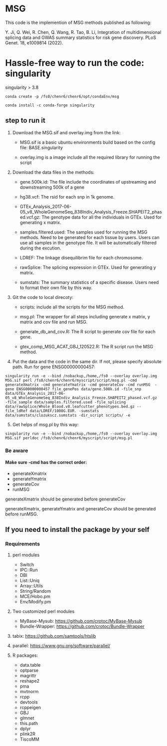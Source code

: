 # MSG

This code is the implemention of MSG methods published as following:

Y. Ji, Q. Wei, R. Chen, Q. Wang, R. Tao, B. Li, Integration of multidimensional splicing data and GWAS summary statistics for risk gene discovery. PLoS Genet. 18, e1009814 (2022).


# Hassle-free way to run the code: singularity

singularity > 3.8

```{bash}
conda create -p /fs0/chenr6/chenr6/opt/condaEnv/msg

conda install -c conda-forge singularity

```


## step to run it

1. Download the MSG.sif and overlay.img from the link:

	- MSG.sif is a basic ubuntu environments build based on the config file: BASE.singularity

	- overlay.img is a image include all the required library for running the script

2. Download the data files in the methods:

	- gene.500k.id: The file include the coordinates of upstreaming and downstreaming 500k of a gene

	- hg38.vcf: The rsid for each snp in 1k genome.

	- GTEx_Analysis_2017-06-05_v8_WholeGenomeSeq_838Indiv_Analysis_Freeze.SHAPEIT2_phased.vcf.gz: The genotype data for all the individuals in GTEx. Used for generating x matrix.

	- samples.filtered.used: The samples used for running the MSG methods. Need to be generated for each tissue by users. Users can use all samples in the genotype file. It will be automatically filtered during the excution.

	- LDREF: The linkage disequilibrim file for each chromosome.

	- rawSplice: The splicing expression in GTEx. Used for generating y matrix.

	- sumstats: The summary statistics of a specific disease. Users need to format their own file by this way. 


3. Git the code to local direcoty:

	- scripts: include all the scripts for the MSG method.

	- msg.pl: The wrapper for all steps including generate x matrix, y matrix and cov file and run MSG.

	- generate_db_and_cov.R: The R script to generate cov file for each gene.

	- gtex_comp_MSG_ACAT_GBJ_120522.R: The R script run the MSG method.


4. Put the data and the code in the same dir. If not, please specify absolute path. Run for gene ENSG00000000457:

```{bash}
singularity run -e --bind /nobackup,/home,/fs0 --overlay overlay.img MSG.sif perl /fs0/chenr6/chenr6/myscript/script/msg.pl -cmd generateXmatrix -cmd generateYmatrix -cmd generateCov -cmd runMSG  -gene ENSG00000000457 file_genePos data/gene.500k.id -file_snp data/GTEx_Analysis_2017-06-05_v8_WholeGenomeSeq_838Indiv_Analysis_Freeze.SHAPEIT2_phased.vcf.gz  -file_sample data/samples.filtered.used -file_splicing data/rawSplice/Whole_Blood.v8.leafcutter_phenotypes.bed.gz --file_ldRef data/LDREF/1000G.EUR. -sumstats data/sumstats/clozukscz.sumstats -dir_script scripts/ -e
```

5. Get helps of msg.pl by this way:

```
singularity run -e --bind /nobackup,/home,/fs0 --overlay overlay.img MSG.sif perldoc /fs0/chenr6/chenr6/myscript/script/msg.pl 
```


### Be aware

#### Make sure -cmd has the correct order: 

- generateXmatrix
- generateYmatrix
- generateCov
- runMSG

generateXmatrix should be generated before generateCov

generateXmatrix, generateYmatrix and generateCov should be generated before runMSG.



## If you need to install the package by your self


### Requirements

1. perl modules

	- Switch
	- IPC::Run
	- DBI
	- List::Uniq
	- Array::Utils
	- String/Random
	- MCE/Hobo.pm
	- Env/Modify.pm

2. Two customized perl modules
	
	- MyBase-Mysub: https://github.com/crotoc/MyBase-Mysub
	- Bundle-Wrapper: https://github.com/crotoc/Bundle-Wrapper

3. tabix: https://github.com/samtools/htslib

4. parallel: https://www.gnu.org/software/parallel/

5. R packages:

	- data.table
	- optparse
	- magrittr
	- reshape2
	- pma
	- mvtnorm
	- rcpp
	- devtools
	- rcppeigen
	- GBJ
	- glmnet
	- this.path
	- dplyr
	- plink2R
	- TiscoMM
	



